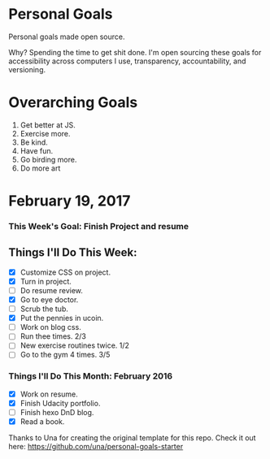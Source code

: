 Personal Goals
==============

Personal goals made open source.

Why? Spending the time to get shit done. I'm open sourcing these goals for accessibility across computers I use, transparency, accountability, and versioning.

# Overarching Goals

1. Get better at JS.
2. Exercise more.
3. Be kind.
4. Have fun.
5. Go birding more.
6. Do more art

# February 19, 2017

### This Week's Goal: Finish Project and resume

## Things I'll Do This Week:

- [x] Customize CSS on project.
- [x] Turn in project.
- [ ] Do resume review.
- [x] Go to eye doctor.
- [ ] Scrub the tub.
- [x] Put the pennies in ucoin.
- [ ] Work on blog css.
- [ ] Run thee times. 2/3
- [ ] New exercise routines twice. 1/2
- [ ] Go to the gym 4 times. 3/5

### Things I'll Do This Month: February 2016

- [x] Work on resume.
- [x] Finish Udacity portfolio.
- [ ] Finish hexo DnD blog.
- [x] Read a book.

Thanks to Una for creating the original template for this repo. Check it out here: https://github.com/una/personal-goals-starter
